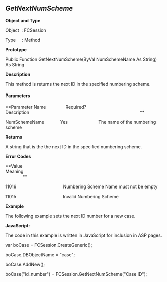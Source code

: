 _GetNextNumScheme_
------------------

**Object and Type**

Object  : FCSession

Type     : Method

**Prototype**

Public Function GetNextNumScheme(ByVal NumSchemeName As String) As String

**Description**

This method is returns the next ID in the specified numbering scheme.

#### Parameters
**Parameter Name                Required?             Description                                                                                          **

NumSchemeName             Yes                         The name of the numbering scheme

**Returns**

A string that is the the next ID in the specified numbering scheme.

**Error Codes**

**Value                                     Meaning                                                                                                                               **

11016                                      Numbering Scheme Name must not be empty

11015                                      Invalid Numbering Scheme

**Example**

The following example sets the next ID number for a new case.

**JavaScript:**

The code in this example is written in JavaScript for inclusion in ASP pages.

var boCase = FCSession.CreateGeneric();

boCase.DBObjectName = "case";

boCase.AddNew();

boCase("id_number") = FCSession.GetNextNumScheme("Case ID");